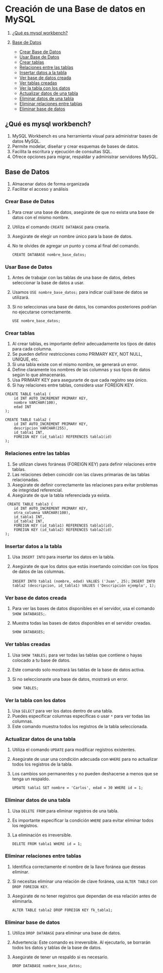 # Creación de una Base de datos en MySQL

1. [¿Qué es mysql workbench?](#qué-es-mysql-workbench)
2. [Base de Datos](#base-de-datos)

   - [Crear Base de Datos](#crear-base-de-datos)
   - [Usar Base de Datos](#usar-base-de-datos)
   - [Crear tablas](#crear-tablas)
   - [Relaciones entre las tablas](#relaciones-entre-las-tablas)
   - [Insertar datos a la tabla](#insertar-datos-a-la-tabla)
   - [Ver base de datos creada](#ver-base-de-datos-creada)
   - [Ver tablas creadas](#ver-tablas-creadas)
   - [Ver la tabla con los datos](#ver-la-tabla-con-los-datos)
   - [Actualizar datos de una tabla](#actualizar-datos-de-una-tabla)
   - [Eliminar datos de una tabla](#eliminar-datos-de-una-tabla)
   - [Eliminar relaciones entre tablas](#eliminar-relaciones-entre-tablas)
   - [Eliminar base de datos](#eliminar-base-de-datos)

## ¿Qué es mysql workbench?

1. MySQL Workbench es una herramienta visual para administrar bases de datos MySQL.
2. Permite modelar, diseñar y crear esquemas de bases de datos.
3. Facilita la escritura y ejecución de consultas SQL.
4. Ofrece opciones para migrar, respaldar y administrar servidores MySQL.

## Base de Datos

1. Almacenar datos de forma organizada
2. Facilitar el acceso y análisis

### Crear Base de Datos

1. Para crear una base de datos, asegúrate de que no exista una base de datos con el mismo nombre.
2. Utiliza el comando `CREATE DATABASE` para crearla.
3. Asegúrate de elegir un nombre único para la base de datos.
4. No te olvides de agregar un punto y coma al final del comando.


	
	`CREATE DATABASE nombre_base_datos;`	


### Usar Base de Datos

1. Antes de trabajar con las tablas de una base de datos, debes seleccionar la base de datos a usar.
2. Usamos `USE nombre_base_datos;` para indicar cuál base de datos se utilizará.
3. Si no seleccionas una base de datos, los comandos posteriores podrían no ejecutarse correctamente.



	`USE nombre_base_datos;`


### Crear tablas

1. Al crear tablas, es importante definir adecuadamente los tipos de datos para cada columna.
2. Se pueden definir restricciones como PRIMARY KEY, NOT NULL, UNIQUE, etc.
3. Si una tabla existe con el mismo nombre, se generará un error.
4. Define claramente los nombres de las columnas y sus tipos de datos según lo que almacenarás.
5. Usa PRIMARY KEY para asegurarte de que cada registro sea único.
6. Si hay relaciones entre tablas, considera usar FOREIGN KEY.



``` 
CREATE TABLE tabla1 (
    id INT AUTO_INCREMENT PRIMARY KEY,
    nombre VARCHAR(100),
    edad INT
);
```
```
CREATE TABLE tabla2 (
    id INT AUTO_INCREMENT PRIMARY KEY,
    descripcion VARCHAR(255),
    id_tabla1 INT,
    FOREIGN KEY (id_tabla1) REFERENCES tabla1(id)
);
```



### Relaciones entre las tablas

1. Se utilizan claves foráneas (FOREIGN KEY) para definir relaciones entre tablas.
2. Las relaciones deben coincidir con las claves primarias de las tablas relacionadas.
3. Asegúrate de definir correctamente las relaciones para evitar problemas de integridad referencial.
4. Asegúrate de que la tabla referenciada ya exista.



```
 CREATE TABLE tabla3 (
    id INT AUTO_INCREMENT PRIMARY KEY,
    otra_columna VARCHAR(100),
    id_tabla1 INT,
    id_tabla2 INT,
    FOREIGN KEY (id_tabla1) REFERENCES tabla1(id),
    FOREIGN KEY (id_tabla2) REFERENCES tabla2(id)
);
 ```


### Insertar datos a la tabla

1. Usa `INSERT INTO` para insertar los datos en la tabla.
2. Asegúrate de que los datos que estás insertando coincidan con los tipos de datos de las columnas.


	
	`INSERT INTO tabla1 (nombre, edad) VALUES ('Juan', 25);`
	`INSERT INTO tabla2 (descripcion, id_tabla1) VALUES ('Descripción ejemplo', 1);`



### Ver base de datos creada

1. Para ver las bases de datos disponibles en el servidor, usa el comando `SHOW DATABASES;`.
2. Muestra todas las bases de datos disponibles en el servidor creadas.



	`SHOW DATABASES;`


### Ver tablas creadas

1. Usa `SHOW TABLES;` para ver todas las tablas que contiene o hayas colocado a tu base de datos.
2. Este comando solo mostrará las tablas de la base de datos activa.
3. Si no seleccionaste una base de datos, mostrará un error.



	`SHOW TABLES;`



### Ver la tabla con los datos

1. Usa `SELECT` para ver los datos dentro de una tabla.
2. Puedes especificar columnas específicas o usar `*` para ver todas las columnas.
3. Este comando muestra todos los registros de la tabla seleccionada.

### Actualizar datos de una tabla

1. Utiliza el comando `UPDATE` para modificar registros existentes.
2. Asegúrate de usar una condición adecuada con `WHERE` para no actualizar todos los registros de la tabla.
3. Los cambios son permanentes y no pueden deshacerse a menos que se tenga un respaldo.


	
	`UPDATE tabla1 SET nombre = 'Carlos', edad = 30 WHERE id = 1;`

	

### Eliminar datos de una tabla

1. Usa `DELETE FROM` para eliminar registros de una tabla.
2. Es importante especificar la condición `WHERE` para evitar eliminar todos los registros.
3. La eliminación es irreversible.


	
	`DELETE FROM tabla1 WHERE id = 1;`


### Eliminar relaciones entre tablas

1. Identifica correctamente el nombre de la llave foránea que deseas eliminar.
2. Si necesitas eliminar una relación de clave foránea, usa `ALTER TABLE` con `DROP FOREIGN KEY`.
3. Asegúrate de no tener registros que dependan de esa relación antes de eliminarla.



	`ALTER TABLE tabla2 DROP FOREIGN KEY fk_tabla1;`	


### Eliminar base de datos

1. Utiliza `DROP DATABASE` para eliminar una base de datos.
2. Advertencia: Este comando es irreversible. Al ejecutarlo, se borrarán todos los datos y tablas de la base de datos.
3. Asegúrate de tener un respaldo si es necesario.



	`DROP DATABASE nombre_base_datos;`



